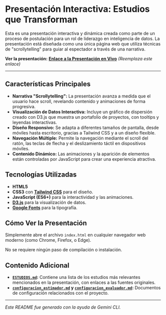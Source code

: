 # Presentación Interactiva: Estudios que Transforman

Esta es una presentación interactiva y dinámica creada como parte de un proceso de postulación para un rol de liderazgo en inteligencia de datos. La presentación está diseñada como una única página web que utiliza técnicas de "scrollytelling" para guiar al espectador a través de una narrativa.

**Ver la presentación:** [**Enlace a la Presentación en Vivo**](https://emolinasaez.github.io/presentacion_chilecompra/) *(Reemplaza este enlace)*

---

##  Características Principales

*   **Narrativa "Scrollytelling":** La presentación avanza a medida que el usuario hace scroll, revelando contenido y animaciones de forma progresiva.
*   **Visualización de Datos Interactiva:** Incluye un gráfico de dispersión creado con D3.js que muestra un portafolio de proyectos, con tooltips y leyendas interactivas.
*   **Diseño Responsivo:** Se adapta a diferentes tamaños de pantalla, desde móviles hasta escritorio, gracias a Tailwind CSS y a un diseño flexible.
*   **Navegación Múltiple:** Permite la navegación mediante el scroll del ratón, las teclas de flecha y el deslizamiento táctil en dispositivos móviles.
*   **Contenido Dinámico:** Las animaciones y la aparición de elementos están controladas por JavaScript para crear una experiencia atractiva.

##  Tecnologías Utilizadas

*   **HTML5**
*   **CSS3** con **[Tailwind CSS](https://tailwindcss.com/)** para el diseño.
*   **JavaScript (ES6+)** para la interactividad y las animaciones.
*   **[D3.js](https://d3js.org/)** para la visualización de datos.
*   **[Google Fonts](https://fonts.google.com/)** para la tipografía.

##  Cómo Ver la Presentación

Simplemente abre el archivo `index.html` en cualquier navegador web moderno (como Chrome, Firefox, o Edge).

No se requiere ningún paso de compilación o instalación.

##  Contenido Adicional

*   **[`ESTUDIOS.md`](./ESTUDIOS.md):** Contiene una lista de los estudios más relevantes mencionados en la presentación, con enlaces a las fuentes originales.
*   **[`configuracion_estimador.md`](./configuracion_estimador.md) y [`configuracion_evaluador.md`](./configuracion_evaluador.md):** Documentos de configuración relacionados con el proyecto.

---

*Este README fue generado con la ayuda de Gemini CLI.*
